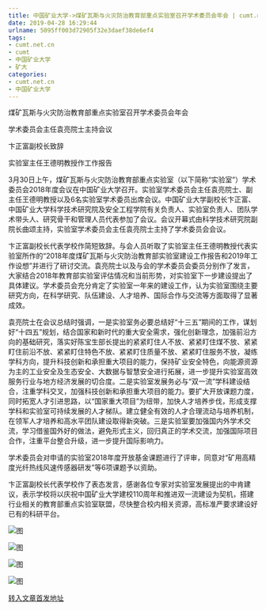```yaml
---
title: 中国矿业大学->煤矿瓦斯与火灾防治教育部重点实验室召开学术委员会年会 | cumt.net.cn
date: 2019-04-28 16:29:44
urlname: 5095ff003d72905f32e3daef38de6ef4
tags: 
- cumt.net.cn
- cumt
- 中国矿业大学
- 矿大
categories:
- cumt.net.cn
- 中国矿业大学
---
```


煤矿瓦斯与火灾防治教育部重点实验室召开学术委员会年会

学术委员会主任袁亮院士主持会议

卞正富副校长致辞

实验室主任王德明教授作工作报告

3月30日上午，煤矿瓦斯与火灾防治教育部重点实验室（以下简称“实验室”）学术委员会2018年度会议在中国矿业大学召开。实验室学术委员会主任袁亮院士、副主任王德明教授以及6名实验室学术委员出席会议。中国矿业大学副校长卞正富、中国矿业大学科学技术研究院及安全工程学院有关负责人、实验室负责人、团队学术带头人、研究骨干和管理人员代表参加了会议。会议开幕式由科学技术研究院副院长曲颂主持，实验室学术委员会主任袁亮院士主持了学术委员会会议。

卞正富副校长代表学校作简短致辞。与会人员听取了实验室主任王德明教授代表实验室所作的“2018年度煤矿瓦斯与火灾防治教育部实验室建设工作报告和2019年工作设想”并进行了研讨交流。袁亮院士以及与会的学术委员会委员分别作了发言，大家结合2018年教育部实验室评估情况和当前形势，对实验室下一步建设提出了具体建议。学术委员会充分肯定了实验室一年来的建设工作，认为实验室围绕主要研究方向，在科学研究、队伍建设、人才培养、国际合作与交流等方面取得了显著成效。

袁亮院士在会议总结时强调，一是实验室务必要总结好“十三五”期间的工作，谋划好“十四五”规划，结合国家和新时代的重大安全需求，强化创新理念，加强前沿方向的基础研究，落实好陈宝生部长提出的紧紧盯住人不放、紧紧盯住煤不放、紧紧盯住前沿不放、紧紧盯住特色不放、紧紧盯住质量不放、紧紧盯住服务不放，凝练学科方向，提升科技创新和承担重大项目的能力，保持矿业安全特色，向能源资源为主的工业安全及生态安全、大数据与智慧安全进行拓展，进一步提升实验室高效服务行业与地方经济发展的切合度。二是实验室发展务必与“双一流”学科建设结合，注重学科交叉，加强科技创新和承担重大项目的能力。要扩大开放课题力度，同时拓宽人才引进思路，以“国家重大项目”为纽带，加快人才培养步伐，形成支撑学科和实验室可持续发展的人才梯队。建立健全有效的人才合理流动与培养机制，在领军人才培养和高水平团队建设取得新突破。三是实验室要加强国内外学术交流，学习借鉴国外好的做法，避免形式主义，回归真正的学术交流，加强国际项目合作，注重平台整合升级，进一步提升国际影响力。

学术委员会对申请的实验室2018年度开放基金课题进行了评审，同意对“矿用高精度光纤热线风速传感器研发”等6项课题予以资助。

卞正富副校长代表学校作了表态发言，感谢各位专家对实验室发展提出的中肯建议，表示学校将以庆祝中国矿业大学建校110周年和推进双一流建设为契机，搭建行业相关的教育部重点实验室联盟，尽快整合校内相关资源，高标准严要求建设好已有的科研平台。

![图](http://xwzx.cumt.edu.cn/_upload/article/images/37/85/098e065d4f3fa113444214eabf27/71ecb66a-6253-4d24-a696-daf0b076b51f.jpg)

![图](http://xwzx.cumt.edu.cn/_upload/article/images/37/85/098e065d4f3fa113444214eabf27/fe323673-9df9-434a-8cdd-169eab2a830f.jpg)

![图](http://xwzx.cumt.edu.cn/_upload/article/images/37/85/098e065d4f3fa113444214eabf27/2fb33f91-9cca-4f24-969a-ccaa14da91f1.jpg)

![图](http://xwzx.cumt.edu.cn/_upload/article/images/37/85/098e065d4f3fa113444214eabf27/076179e1-65fa-48c9-aafc-8fedb7e64eb5.jpg)

[转入文章首发地址](http://xwzx.cumt.edu.cn/e6/09/c513a517641/page.htm)